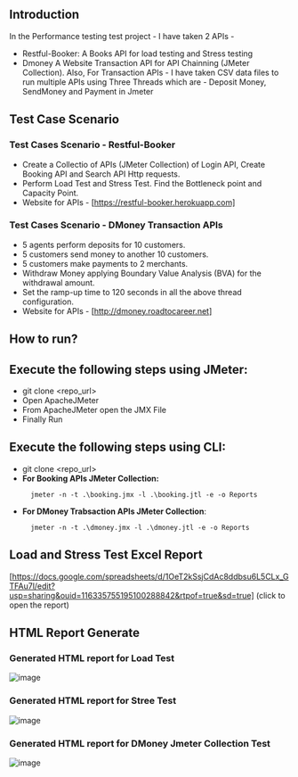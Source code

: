 ## **Introduction**
In the Performance testing test project - I have taken 2 APIs - 
- Restful-Booker: A Books API for load testing and Stress testing
- Dmoney A Website Transaction API for API Chainning (JMeter Collection).
Also,  For Transaction APIs -  I have taken CSV data files to run multiple APIs using Three Threads which are - Deposit Money, SendMoney and Payment in Jmeter

## **Test Case Scenario**
### **Test Cases Scenario - Restful-Booker**
- Create a Collectio of APIs (JMeter Collection) of Login API, Create Booking API and Search API Http requests.
- Perform Load Test and Stress Test. Find the Bottleneck point and Capacity Point.
- Website for APIs - [https://restful-booker.herokuapp.com]
  
### **Test Cases Scenario - DMoney Transaction APIs**
- 5 agents perform deposits for 10 customers.
- 5 customers send money to another 10 customers.
- 5 customers make payments to 2 merchants.
- Withdraw Money applying Boundary Value Analysis (BVA) for the withdrawal amount.
- Set the ramp-up time to 120 seconds in all the above thread configuration.
- Website for APIs - [http://dmoney.roadtocareer.net]

## **How to run?**
## Execute the following steps using JMeter:
- git clone <repo_url>
- Open ApacheJMeter
- From ApacheJMeter open the JMX File
- Finally Run
## Execute the following steps using CLI:
- git clone <repo_url>
- **For Booking APIs JMeter Collection:**
  ```console
    jmeter -n -t .\booking.jmx -l .\booking.jtl -e -o Reports
  ```
- **For DMoney Trabsaction APIs JMeter Collection**:
  ```console
    jmeter -n -t .\dmoney.jmx -l .\dmoney.jtl -e -o Reports
  ```

## **Load and Stress Test Excel Report**
[https://docs.google.com/spreadsheets/d/1OeT2kSsjCdAc8ddbsu6L5CLx_GTFAu7l/edit?usp=sharing&ouid=116335755195100288842&rtpof=true&sd=true] (click to open the report)
  
## **HTML Report Generate**
### Generated HTML report for Load Test
![image](https://github.com/user-attachments/assets/8db6b91d-0efa-4b0e-9cdb-512168f25d84)


### Generated HTML report for Stree Test
![image](https://github.com/user-attachments/assets/1042fb02-db9c-49e8-ac87-330b4baf41ab)


### Generated HTML report for DMoney Jmeter Collection Test
![image](https://github.com/user-attachments/assets/f881f32e-8ae9-4bcc-9ff9-cc573237bcb5)

